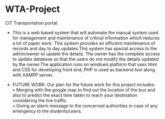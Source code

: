 # WTA-Project
CIT Transportation portal:
* This is a web based system that will automate the manual system used for management and maintenance of critical information which reduces a lot of paper work. This system provides an efficient maintenance of records and day to day updates.This system has special access to the admin/owner to update the details. The owner has the complete access to update database so that the users do not modify the details  updated by the owner.The application runs on windows platform that uses html and CSS for developing front end, PHP is used as backend tool along with XAMPP server.  

* FUTURE WORK:
   Our plan for the future work for this project includes:  
      •	Merging with the google map to find out the location of the bus and also to predict the exact time taken to reach your destination considering the live traffic.  
      •	Giving an alarm message to the concerned authorities in case of any emergency to the students/users.  

